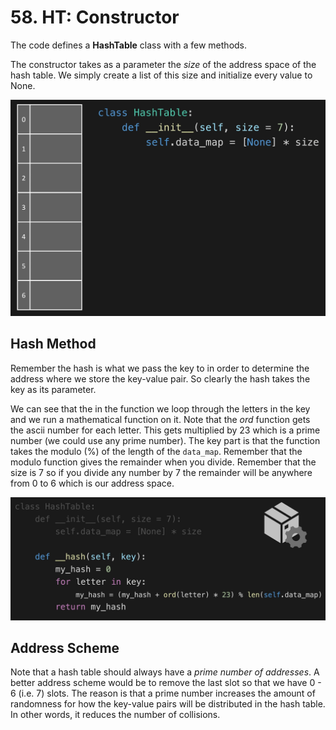 # 58. HT: Constructor

The code defines a **HashTable** class with a few methods.

The constructor takes as a parameter the *size* of the address space of the hash table. We simply create a list of this size and initialize every value to None.

![Hash Table Constructor](./images/hash-table-constructor.jpg?raw=true "Hash Table Constructor")

## Hash Method

Remember the hash is what we pass the key to in order to determine the address where we store the key-value pair. So clearly the hash takes the key as its parameter. 

We can see that the in the function we loop through the letters in the key and we run a mathematical function on it. Note that the *ord* function gets the ascii number for each letter. This gets multiplied by 23 which is a prime number (we could use any prime number). The key part is that the function takes the modulo (%) of the length of the `data_map`. Remember that the modulo function gives the remainder when you divide. Remember that the size is 7 so if you divide any number by 7 the remainder will be anywhere from 0 to 6 which is our address space.

![Hash Table Hash Method](./images/hash-table-hash.jpg?raw=true "Hash Table Hash Method")


## Address Scheme

Note that a hash table should always have a *prime number of addresses*. A better address scheme would be to remove the last slot so that we have 0 - 6 (i.e. 7) slots. The reason is that a prime number increases the amount of randomness for how the key-value pairs will be distributed in the hash table. In other words, it reduces the number of collisions. 
